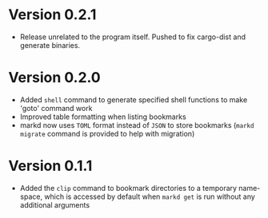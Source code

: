 # Version 0.2.1
- Release unrelated to the program itself. Pushed to fix cargo-dist and generate binaries.
# Version 0.2.0
- Added `shell` command to generate specified shell functions to make 'goto' command work
- Improved table formatting when listing bookmarks
- markd now uses `TOML` format instead of `JSON` to store bookmarks (`markd migrate` command is provided to help with migration)
# Version 0.1.1
- Added the `clip` command to bookmark directories to a temporary name-space, which is accessed by default when `markd get` is run without any additional arguments
